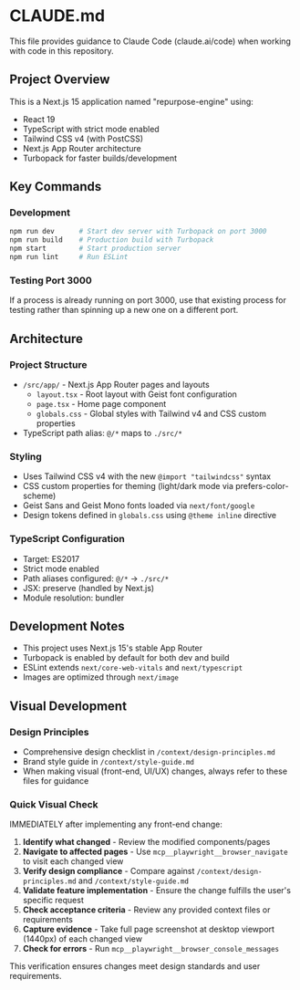 # CLAUDE.md

This file provides guidance to Claude Code (claude.ai/code) when working with code in this repository.

## Project Overview

This is a Next.js 15 application named "repurpose-engine" using:
- React 19
- TypeScript with strict mode enabled
- Tailwind CSS v4 (with PostCSS)
- Next.js App Router architecture
- Turbopack for faster builds/development

## Key Commands

### Development
```bash
npm run dev      # Start dev server with Turbopack on port 3000
npm run build    # Production build with Turbopack
npm start        # Start production server
npm run lint     # Run ESLint
```

### Testing Port 3000
If a process is already running on port 3000, use that existing process for testing rather than spinning up a new one on a different port.

## Architecture

### Project Structure
- `/src/app/` - Next.js App Router pages and layouts
  - `layout.tsx` - Root layout with Geist font configuration
  - `page.tsx` - Home page component
  - `globals.css` - Global styles with Tailwind v4 and CSS custom properties
- TypeScript path alias: `@/*` maps to `./src/*`

### Styling
- Uses Tailwind CSS v4 with the new `@import "tailwindcss"` syntax
- CSS custom properties for theming (light/dark mode via prefers-color-scheme)
- Geist Sans and Geist Mono fonts loaded via `next/font/google`
- Design tokens defined in `globals.css` using `@theme inline` directive

### TypeScript Configuration
- Target: ES2017
- Strict mode enabled
- Path aliases configured: `@/*` → `./src/*`
- JSX: preserve (handled by Next.js)
- Module resolution: bundler

## Development Notes

- This project uses Next.js 15's stable App Router
- Turbopack is enabled by default for both dev and build
- ESLint extends `next/core-web-vitals` and `next/typescript`
- Images are optimized through `next/image`

## Visual Development

### Design Principles
- Comprehensive design checklist in `/context/design-principles.md`
- Brand style guide in `/context/style-guide.md`
- When making visual (front-end, UI/UX) changes, always refer to these files for guidance

### Quick Visual Check
IMMEDIATELY after implementing any front-end change:
1. **Identify what changed** - Review the modified components/pages
2. **Navigate to affected pages** - Use `mcp__playwright__browser_navigate` to visit each changed view
3. **Verify design compliance** - Compare against `/context/design-principles.md` and `/context/style-guide.md`
4. **Validate feature implementation** - Ensure the change fulfills the user's specific request
5. **Check acceptance criteria** - Review any provided context files or requirements
6. **Capture evidence** - Take full page screenshot at desktop viewport (1440px) of each changed view
7. **Check for errors** - Run `mcp__playwright__browser_console_messages`

This verification ensures changes meet design standards and user requirements.